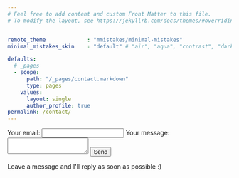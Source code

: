 ```yaml
---
# Feel free to add content and custom Front Matter to this file.
# To modify the layout, see https://jekyllrb.com/docs/themes/#overriding-theme-defaults


remote_theme             : "mmistakes/minimal-mistakes"
minimal_mistakes_skin    : "default" # "air", "aqua", "contrast", "dark", "dirt", "neon", "mint", "plum", "sunrise"

defaults:
  # _pages
  - scope:
      path: "/_pages/contact.markdown"
      type: pages
    values:
      layout: single
      author_profile: true
permalink: /contact/
---
```


<!-- modify this form HTML and place wherever you want your form -->
<form
  action="https://formspree.io/f/mdobenqd"
  method="POST"
>
  <label>
    Your email:
    <input type="email" name="_replyto">
  </label>
  <label>
    Your message:
    <textarea name="message"></textarea>
  </label>
  <!-- your other form fields go here -->
  <button type="submit">Send</button>
</form>

Leave a message and I'll reply as soon as possible :)
